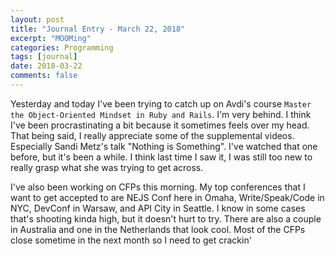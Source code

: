 ```yaml
---
layout: post
title: "Journal Entry - March 22, 2018"
excerpt: "MOOMing"
categories: Programming
tags: [journal]
date: 2018-03-22
comments: false
---
```


Yesterday and today I've been trying to catch up on Avdi's course `Master the Object-Oriented Mindset in Ruby and Rails`. I'm very behind. I think I've been procrastinating a bit because it sometimes feels over my head. That being said, I really appreciate some of the supplemental videos. Especially Sandi Metz's talk "Nothing is Something". I've watched that one before, but it's been a while. I think last time I saw it, I was still too new to really grasp what she was trying to get across.

I've also been working on CFPs this morning. My top conferences that I want to get accepted to are NEJS Conf here in Omaha, Write/Speak/Code in NYC, DevConf in Warsaw, and API City in Seattle. I know in some cases that's shooting kinda high, but it doesn't hurt to try. There are also a couple in Australia and one in the Netherlands that look cool. Most of the CFPs close sometime in the next month so I need to get crackin'